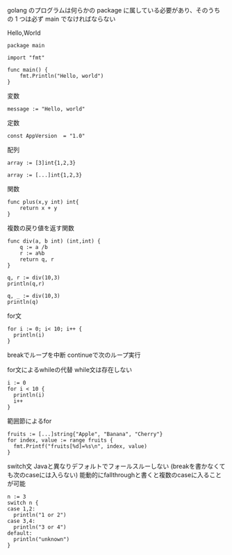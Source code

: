 golang のプログラムは何らかの package に属している必要があり、そのうちの 1 つは必ず main でなければならない

Hello,World
```
package main

import "fmt"

func main() {
	fmt.Println("Hello, world")
}
```

変数
```
message := "Hello, world"
```

定数
```
const AppVersion  = "1.0"
```

配列
```
array := [3]int{1,2,3}

array := [...]int{1,2,3}
```

関数
```
func plus(x,y int) int{
	return x + y
}
```

複数の戻り値を返す関数
```
func div(a, b int) (int,int) {
	q := a /b
	r := a%b
	return q, r
}

q, r := div(10,3)
println(q,r)

q, _ := div(10,3)
println(q)
```

for文
```
for i := 0; i< 10; i++ {
  println(i)
}
```

breakでループを中断
continueで次のループ実行

for文によるwhileの代替
while文は存在しない
```
i := 0
for i < 10 {
  println(i)
  i++
}
```

範囲節によるfor
```
fruits := [...]string{"Apple", "Banana", "Cherry"}
for index, value := range fruits {
  fmt.Printf("fruits[%d]=%s\n", index, value)
}
```

switch文
Javaと異なりデフォルトでフォールスルーしない
(breakを書かなくても次のcaseには入らない)
能動的にfallthroughと書くと複数のcaseに入ることが可能
```
n := 3
switch n {
case 1,2:
  println("1 or 2")
case 3,4:
  println("3 or 4")
default:
  println("unknown")
}
```